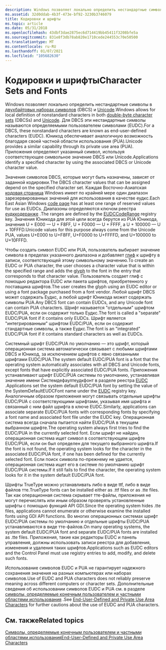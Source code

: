 ```yaml
---
description: Windows позволяет локально определить нестандартные символы в двухбайтовых наборах символов (DBCS) и Unicode.
ms.assetid: 32d0ddab-4b3f-473e-bf92-3230b3746079
title: Кодировки и шрифты
ms.topic: article
ms.date: 05/31/2018
ms.openlocfilehash: 43dbf3dae2875ec6d714419bb45411f3208bfe5a
ms.sourcegitcommit: 831e8f3db78ab820e1710cede244553c70e50500
ms.translationtype: MT
ms.contentlocale: ru-RU
ms.lasthandoff: 01/07/2021
ms.locfileid: "105682630"
---
```

# <a name="character-sets-and-fonts"></a><span data-ttu-id="129a8-103">Кодировки и шрифты</span><span class="sxs-lookup"><span data-stu-id="129a8-103">Character Sets and Fonts</span></span>

<span data-ttu-id="129a8-104">Windows позволяет локально определить нестандартные символы в [двухбайтовых наборах символов](double-byte-character-sets.md) (DBCS) и [Unicode](unicode.md).</span><span class="sxs-lookup"><span data-stu-id="129a8-104">Windows allows for local definition of nonstandard characters in both [double-byte character sets](double-byte-character-sets.md) (DBCSs) and [Unicode](unicode.md).</span></span> <span data-ttu-id="129a8-105">Для DBCS эти нестандартные символы называются определяемыми пользователем символами (EUDC).</span><span class="sxs-lookup"><span data-stu-id="129a8-105">For a DBCS, these nonstandard characters are known as end-user-defined characters (EUDC).</span></span> <span data-ttu-id="129a8-106">Юникод обеспечивает аналогичную возможность благодаря своей частной области использования (PUA).</span><span class="sxs-lookup"><span data-stu-id="129a8-106">Unicode provides a similar capability through its private use area (PUA).</span></span> <span data-ttu-id="129a8-107">Приложения определяют указанный символ, используя соответствующее символьное значение DBCS или Unicode.</span><span class="sxs-lookup"><span data-stu-id="129a8-107">Applications identify a specified character by using the associated DBCS or Unicode character value.</span></span>

<span data-ttu-id="129a8-108">Значения символов DBCS, которые могут быть назначены, зависят от заданной кодировки.</span><span class="sxs-lookup"><span data-stu-id="129a8-108">The DBCS character values that can be assigned depend on the specified character set.</span></span> <span data-ttu-id="129a8-109">Каждая Восточно-Азиатская [кодовая страница](code-pages.md) Windows имеет по крайней мере один диапазон зарезервированных значений для использования в качестве еудкс.</span><span class="sxs-lookup"><span data-stu-id="129a8-109">Each East Asian Windows [code page](code-pages.md) has at least one range of reserved values for use as EUDCs.</span></span> <span data-ttu-id="129a8-110">Диапазоны определяются ключом реестра [еудккодеранже](eudccoderange.md) .</span><span class="sxs-lookup"><span data-stu-id="129a8-110">The ranges are defined by the [EUDCCodeRange](eudccoderange.md) registry key.</span></span> <span data-ttu-id="129a8-111">Значения Юникода для этой цели всегда берутся из PUA Юникода, значения U + E000 — U + F8FF, U + F0000 — U + FFFF, а U + 100000 — U + 10FFFD.</span><span class="sxs-lookup"><span data-stu-id="129a8-111">Unicode values for this purpose always come from the Unicode PUA, values U+E000 to U+F8FF, U+F0000 to U+FFFFD, and U+100000 to U+10FFFD.</span></span>

<span data-ttu-id="129a8-112">Чтобы создать символ EUDC или PUA, пользователь выбирает значение символа в пределах указанного диапазона и добавляет [глиф](uniscribe-glossary.md) к шрифту в записи, соответствующей этому символьному значению.</span><span class="sxs-lookup"><span data-stu-id="129a8-112">To create an EUDC or PUA character, the user chooses a character value that is within the specified range and adds the [glyph](uniscribe-glossary.md) to the font in the entry that corresponds to that character value.</span></span> <span data-ttu-id="129a8-113">Пользователь создает глиф с помощью редактора EUDC или пакета шрифтов, приобретенного у поставщика шрифтов.</span><span class="sxs-lookup"><span data-stu-id="129a8-113">The user creates the glyph using an EUDC editor or using a font package purchased from a font vendor.</span></span> <span data-ttu-id="129a8-114">Любой шрифт DBCS может содержать Еудкс, а любой шрифт Юникода может содержать символы PUA.</span><span class="sxs-lookup"><span data-stu-id="129a8-114">Any DBCS font can contain EUDCs, and any Unicode font can contain PUA characters.</span></span> <span data-ttu-id="129a8-115">Шрифт называется "отдельным" шрифтом EUDC/PUA, если он содержит только Еудкс.</span><span class="sxs-lookup"><span data-stu-id="129a8-115">The font is called a "separate" EUDC/PUA font if it contains only EUDCs.</span></span> <span data-ttu-id="129a8-116">Шрифт является "интегрированным" шрифтом EUDC/PUA, если он содержит стандартные символы, а также Еудкс.</span><span class="sxs-lookup"><span data-stu-id="129a8-116">The font is an "integrated" EUDC/PUA font if it contains standard characters as well as EUDCs.</span></span>

<span data-ttu-id="129a8-117">Системный шрифт EUDC/PUA по умолчанию — это шрифт, который операционная система автоматически связывает с любыми шрифтами DBCS и Юникод, за исключением шрифтов с явно связанными шрифтами EUDC/PUA.</span><span class="sxs-lookup"><span data-stu-id="129a8-117">The system default EUDC/PUA font is a font that the operating system automatically associates with all DBCS and Unicode fonts, except fonts that have explicitly associated EUDC/PUA fonts.</span></span> <span data-ttu-id="129a8-118">Приложения устанавливают шрифт EUDC/PUA системы по умолчанию, устанавливая значение имени Системдефаултеудкфонт в разделе реестра [EUDC](eudc.md) .</span><span class="sxs-lookup"><span data-stu-id="129a8-118">Applications set the system default EUDC/PUA font by setting the value of the SystemDefaultEUDCFont name under the [EUDC](eudc.md) registry key.</span></span> <span data-ttu-id="129a8-119">Аналогичным образом приложения могут связывать отдельные шрифты EUDC/PUA с соответствующими шрифтами, указывая имя шрифта и связанный с ним файл шрифта в ключе EUDC.</span><span class="sxs-lookup"><span data-stu-id="129a8-119">Similarly, applications can associate separate EUDC/PUA fonts with corresponding fonts by specifying a font name and associated font file under the EUDC key.</span></span> <span data-ttu-id="129a8-120">Операционная система всегда сначала пытается найти EUDC/PUA в текущем выбранном шрифте.</span><span class="sxs-lookup"><span data-stu-id="129a8-120">The operating system always first tries to find the EUDC/PUA in the currently selected font.</span></span> <span data-ttu-id="129a8-121">Если шрифт не найден, операционная система ищет символ в соответствующем шрифте EUDC/PUA, если он был определен для текущего выбранного шрифта.</span><span class="sxs-lookup"><span data-stu-id="129a8-121">If the font is not found, the operating system looks for the character in the associated EUDC/PUA font, if one has been defined for the currently selected font.</span></span> <span data-ttu-id="129a8-122">Если поиск символа по-прежнему не удается, операционная система ищет его в системе по умолчанию шрифт EUDC/PUA системы.</span><span class="sxs-lookup"><span data-stu-id="129a8-122">If it still fails to find the character, the operating system looks for it in the system default EUDC/PUA font.</span></span>

<span data-ttu-id="129a8-123">Шрифты TrueType можно устанавливать либо в виде ttf, либо в виде файлов тте.</span><span class="sxs-lookup"><span data-stu-id="129a8-123">TrueType fonts can be installed either as .ttf files or as .tte files.</span></span> <span data-ttu-id="129a8-124">Так как операционная система скрывает тте-файлы, приложения не могут перечислять или иным образом проверять установленные шрифты с помощью функций API GDI.</span><span class="sxs-lookup"><span data-stu-id="129a8-124">Since the operating system hides .tte files, applications cannot enumerate or otherwise examine the installed fonts using GDI API functions.</span></span> <span data-ttu-id="129a8-125">Во многих операционных системах шрифт EUDC/PUA системы по умолчанию и отдельные шрифты EUDC/PUA устанавливаются в виде тте-файлов.</span><span class="sxs-lookup"><span data-stu-id="129a8-125">On many operating systems, the system default EUDC/PUA font and separate EUDC/PUA fonts are installed as .tte files.</span></span> <span data-ttu-id="129a8-126">Приложения, такие как редакторы EUDC и панель управления, должны использовать записи реестра для добавления, изменения и удаления таких шрифтов.</span><span class="sxs-lookup"><span data-stu-id="129a8-126">Applications such as EUDC editors and the Control Panel must use registry entries to add, modify, and delete such fonts.</span></span>

<span data-ttu-id="129a8-127">Использование символов EUDC и PUA не гарантирует надежного сохранения значения на разных компьютерах или наборах символов.</span><span class="sxs-lookup"><span data-stu-id="129a8-127">Use of EUDC and PUA characters does not reliably preserve meaning across different computers or character sets.</span></span> <span data-ttu-id="129a8-128">Дополнительные сведения об использовании символов EUDC и PUA см. в разделе [символы, определяемые конечным пользователем и частными областями использования](end-user-defined-characters.md) .</span><span class="sxs-lookup"><span data-stu-id="129a8-128">See [End-User-Defined and Private Use Area Characters](end-user-defined-characters.md) for further cautions about the use of EUDC and PUA characters.</span></span>

## <a name="related-topics"></a><span data-ttu-id="129a8-129">См. также</span><span class="sxs-lookup"><span data-stu-id="129a8-129">Related topics</span></span>

<dl> <dt>

[<span data-ttu-id="129a8-130">Символы, определяемые конечным пользователем и частными областями использования</span><span class="sxs-lookup"><span data-stu-id="129a8-130">End-User-Defined and Private Use Area Characters</span></span>](end-user-defined-characters.md)
</dt> </dl>

 

 



